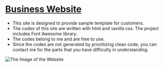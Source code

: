 # [Business Website](https://siteforbusiness.netlify.app/)
- This site is designed to provide sample template for customers.
- The codes of this site are written with html and vanilla css. The project includes Font Awesome library.
- The codes belong to me and are free to use.
- Since the codes are not generated by prioritizing clean code, you can contact me for the parts that you have difficulty in understanding.

![The Image of the Website](https://github.com/ahakansahin/DemoDesign2-HotelSite/blob/main/siteforbusiness.jpg)
